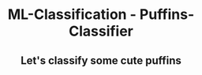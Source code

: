 <h1 align="center"> ML-Classification - Puffins-Classifier</h1>

<h2 align="center">Let's classify some cute puffins</h2>

